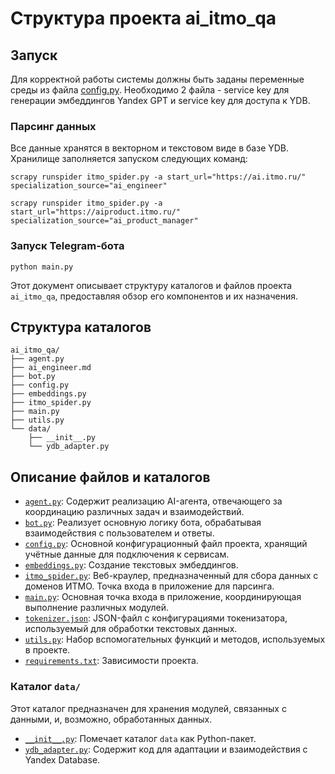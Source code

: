 # Структура проекта ai_itmo_qa

## Запуск

Для корректной работы системы должны быть заданы переменные среды из файла [config.py](./config.py). Необходимо 2 файла - service key для генерации эмбеддингов Yandex GPT и service key для доступа к YDB.

### Парсинг данных

Все данные хранятся в векторном и текстовом виде в базе YDB. Хранилище заполняется запуском следующих команд:

```shell
scrapy runspider itmo_spider.py -a start_url="https://ai.itmo.ru/" specialization_source="ai_engineer"
```

```shell
scrapy runspider itmo_spider.py -a start_url="https://aiproduct.itmo.ru/" specialization_source="ai_product_manager"
```

### Запуск Telegram-бота

```shell
python main.py
```

Этот документ описывает структуру каталогов и файлов проекта `ai_itmo_qa`, предоставляя обзор его компонентов и их назначения.

## Структура каталогов

```
ai_itmo_qa/
├── agent.py
├── ai_engineer.md
├── bot.py
├── config.py
├── embeddings.py
├── itmo_spider.py
├── main.py
├── utils.py
└── data/
    ├── __init__.py
    └── ydb_adapter.py
```

## Описание файлов и каталогов

*   [`agent.py`](./agent.py): Содержит реализацию AI-агента, отвечающего за координацию различных задач и взаимодействий.
*   [`bot.py`](./bot.py): Реализует основную логику бота, обрабатывая взаимодействия с пользователем и ответы.
*   [`config.py`](./config.py): Основной конфигурационный файл проекта, хранящий учётные данные для подключения к сервисам.
*   [`embeddings.py`](./embeddings.py): Создание текстовых эмбеддингов.
*   [`itmo_spider.py`](./itmo_spider.py): Веб-краулер, предназначенный для сбора данных с доменов ИТМО. Точка входа в приложение для парсинга.
*   [`main.py`](./main.py): Основная точка входа в приложение, координирующая выполнение различных модулей.
*   [`tokenizer.json`](./tokenizer.json): JSON-файл с конфигурациями токенизатора, используемый для обработки текстовых данных.
*   [`utils.py`](./utils.py): Набор вспомогательных функций и методов, используемых в проекте.
*   [`requirements.txt`](./requirements.txt): Зависимости проекта.

### Каталог `data/`

Этот каталог предназначен для хранения модулей, связанных с данными, и, возможно, обработанных данных.

*   [`__init__.py`](./data/__init__.py): Помечает каталог `data` как Python-пакет.
*   [`ydb_adapter.py`](./data/ydb_adapter.py): Содержит код для адаптации и взаимодействия с Yandex Database.